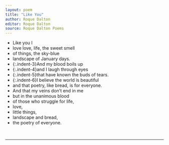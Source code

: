 ```yaml
---
layout: poem
title: "Like You"
author: Roque Dalton
editor: Roque Dalton
source: Roque Dalton Poems
---
```


- Like you I
- love love, life, the sweet smell
- of things, the sky-blue
- landscape of January days.
- {:.indent-3}And my blood boils up
- {:.indent-4}and I laugh through eyes
- {:.indent-5}that have known the buds of tears.
- {:.indent-6}I believe the world is beautiful
- and that poetry, like bread, is for everyone.
- And that my veins don’t end in me
- but in the unanimous blood
- of those who struggle for life,
- love,
- little things,
- landscape and bread,
- the poetry of everyone.

<br>

---
